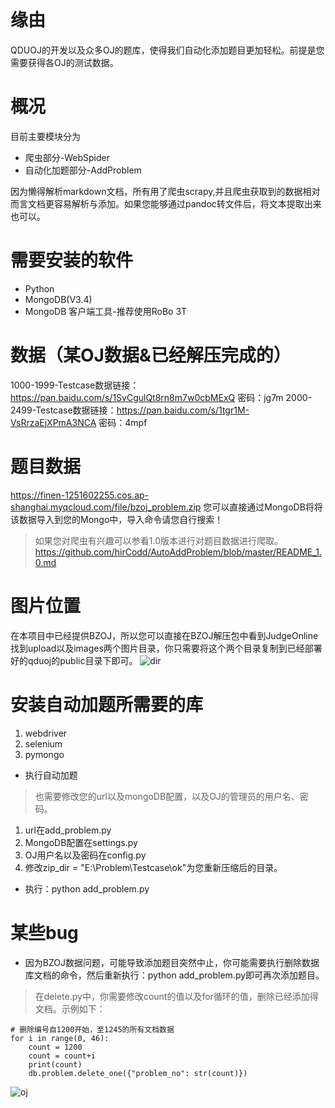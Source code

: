 ﻿# 缘由 

QDUOJ的开发以及众多OJ的题库，使得我们自动化添加题目更加轻松。前提是您需要获得各OJ的测试数据。

# 概况

目前主要模块分为

* 爬虫部分-WebSpider
* 自动化加题部分-AddProblem

因为懒得解析markdown文档，所有用了爬虫scrapy,并且爬虫获取到的数据相对而言文档更容易解析与添加。如果您能够通过pandoc转文件后，将文本提取出来也可以。

# 需要安装的软件

* Python
* MongoDB(V3.4)
* MongoDB 客户端工具-推荐使用RoBo 3T

# 数据（某OJ数据&已经解压完成的）
1000-1999-Testcase数据链接：https://pan.baidu.com/s/1SvCgulQt8rn8m7w0cbMExQ 密码：jg7m
2000-2499-Testcase数据链接：https://pan.baidu.com/s/1tgr1M-VsRrzaEjXPmA3NCA 密码：4mpf

# 题目数据

https://finen-1251602255.cos.ap-shanghai.myqcloud.com/file/bzoj_problem.zip
您可以直接通过MongoDB将将该数据导入到您的Mongo中，导入命令请您自行搜索！

> 如果您对爬虫有兴趣可以参看1.0版本进行对题目数据进行爬取。
https://github.com/hirCodd/AutoAddProblem/blob/master/README_1.0.md

# 图片位置
在本项目中已经提供BZOJ，所以您可以直接在BZOJ解压包中看到JudgeOnline找到upload以及images两个图片目录，你只需要将这个两个目录复制到已经部署好的qduoj的public目录下即可。
![dir][2]

# 安装自动加题所需要的库
1. webdriver
2. selenium
3. pymongo

* 执行自动加题
> 也需要修改您的url以及mongoDB配置，以及OJ的管理员的用户名、密码。

1. url在add_problem.py
2. MongoDB配置在settings.py
3. OJ用户名以及密码在config.py
4. 修改zip_dir = "E:\\Problem\\Testcase\\ok"为您重新压缩后的目录。

* 执行：python add_problem.py


# 某些bug
* 因为BZOJ数据问题，可能导致添加题目突然中止，你可能需要执行删除数据库文档的命令，然后重新执行：python add_problem.py即可再次添加题目。
> 在delete.py中，你需要修改count的值以及for循环的值，删除已经添加得文档。示例如下：

    # 删除编号自1200开始，至1245的所有文档数据
    for i in range(0, 46):
        count = 1200
        count = count+i
        print(count)
        db.problem.delete_one({"problem_no": str(count)})


![oj][1]

  [1]: https://s1.ax2x.com/2018/06/02/71uIJ.png
  [2]: https://finen-1251602255.cos.ap-shanghai.myqcloud.com/images/github/autoaddproblem/dir.png